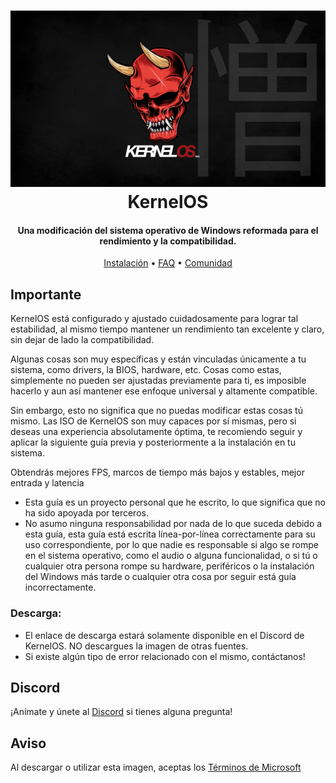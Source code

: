 <h1 align="center">
<img src="https://github.com/Velytics/KernelOS/blob/main/img/Wallpaper.jpg" alt="Banner"</img>
  <br>
  KernelOS
  <br>
</h1>
<h4 align="center">Una modificación del sistema operativo de Windows reformada para el rendimiento y la compatibilidad.</h4>

<p align="center">
  <a href="https://github.com/Velytics/KernelOS/wiki/2.-Instalación">Instalación</a>
  •
  <a href="https://github.com/Velytics/KernelOS/wiki/1.-FAQ#contenido">FAQ</a>
  • 
  <a href="#Discord">Comunidad</a>
</p>

## Importante
KernelOS está configurado y ajustado cuidadosamente para lograr tal estabilidad, al mismo tiempo mantener un rendimiento tan excelente y claro, sin dejar de lado la compatibilidad. 

Algunas cosas son muy específicas y están vinculadas únicamente a tu sistema, como drivers, la BIOS, hardware, etc. Cosas como estas, simplemente no pueden ser ajustadas previamente para ti, es imposible hacerlo y aun así mantener ese enfoque universal y altamente compatible. 

Sin embargo, esto no significa que no puedas modificar estas cosas tú mismo. Las ISO de KernelOS son muy capaces por sí mismas, pero si deseas una experiencia absolutamente óptima, te recomiendo seguir y aplicar la siguiente guía previa y posteriormente a la instalación en tu sistema. 

Obtendrás mejores FPS, marcos de tiempo más bajos y estables, mejor entrada y latencia

- Esta guía es un proyecto personal que he escrito, lo que significa que no ha sido apoyada por terceros.
- No asumo ninguna responsabilidad por nada de lo que suceda debido a esta guía, esta guía está escrita línea-por-línea correctamente para su uso correspondiente, por lo que nadie es responsable si algo se rompe en el sistema operativo, como el audio o alguna funcionalidad, o si tú o cualquier otra persona rompe su hardware, periféricos o la instalación del Windows más tarde o cualquier otra cosa por seguir está guía incorrectamente.

### Descarga:

- El enlace de descarga estará solamente disponible en el Discord de KernelOS. NO descargues la imagen de otras fuentes.
- Si existe algún tipo de error relacionado con el mismo, contáctanos!

## Discord
¡Anímate y únete al [Discord](https://discord.io/KernelOS) si tienes alguna pregunta!

## Aviso
Al descargar o utilizar esta imagen, aceptas los [Términos de Microsoft](https://www.microsoft.com/en-us/Useterms/Retail/Windows/10/UseTerms_Retail_Windows_10_English.htm)

